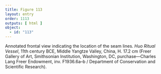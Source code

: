 ```yaml
---
title: Figure 113
layout: entry
order: 1113
outputs: [ html ]
object:
  - id: "113"
---
```


Annotated frontal view indicating the location of the seam lines. *Huo Ritual Vessel*, 11th century BCE, Middle Yangtze Valley, China, H. 17.2 cm (Freer Gallery of Art, Smithsonian Institution, Washington, DC, purchase—Charles Lang Freer Endowment, inv. F1936.6a–b / Department of Conservation and Scientific Research).
